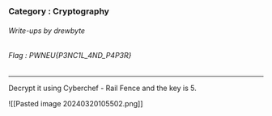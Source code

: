 ### Category : Cryptography
###### Write-ups by drewbyte
###### Flag : PWNEU{P3NC1L_4ND_P4P3R}
---

Decrypt it using Cyberchef - Rail Fence and the key is 5.

![[Pasted image 20240320105502.png]]

